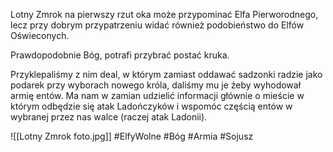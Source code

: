 Lotny Zmrok na pierwszy rzut oka może przypominać Elfa Pierworodnego, lecz przy dobrym przypatrzeniu widać również podobieństwo do Elfów Oświeconych.

Prawdopodobnie Bóg, potrafi przybrać postać kruka.

Przyklepaliśmy z nim deal, w którym zamiast oddawać sadzonki radzie jako podarek przy wyborach nowego króla, daliśmy mu je żeby wyhodował armię entów. Ma nam w zamian udzielić informacji głównie o mieście w którym odbędzie się atak Ladończyków i wspomóc częścią entów w wybranej przez nas walce (raczej atak Ladonii).

![[Lotny Zmrok foto.jpg]]
#ElfyWolne #Bóg #Armia #Sojusz
